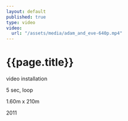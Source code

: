 ```yaml
---
layout: default
published: true
type: video
video: 
  url: "/assets/media/adam_and_eve-640p.mp4"
---
```


# {{page.title}}

video installation

5 sec, loop

1.60m x 210m

2011